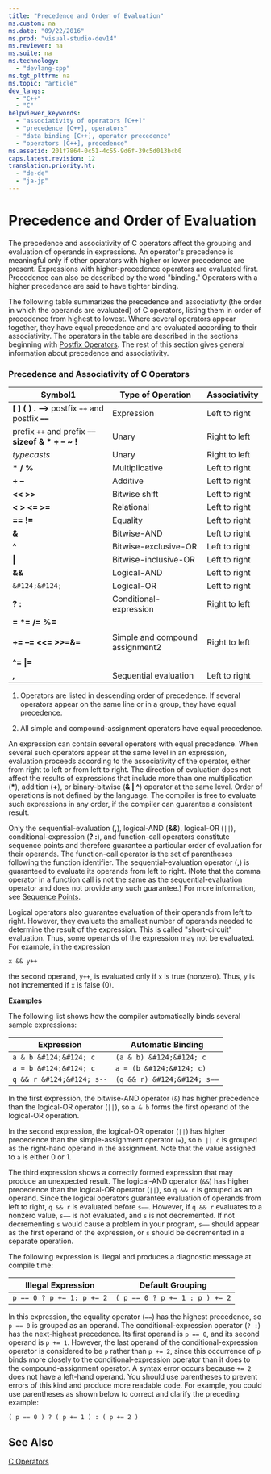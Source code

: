 ```yaml
---
title: "Precedence and Order of Evaluation"
ms.custom: na
ms.date: "09/22/2016"
ms.prod: "visual-studio-dev14"
ms.reviewer: na
ms.suite: na
ms.technology: 
  - "devlang-cpp"
ms.tgt_pltfrm: na
ms.topic: "article"
dev_langs: 
  - "C++"
  - "C"
helpviewer_keywords: 
  - "associativity of operators [C++]"
  - "precedence [C++], operators"
  - "data binding [C++], operator precedence"
  - "operators [C++], precedence"
ms.assetid: 201f7864-0c51-4c55-9d6f-39c5d013bcb0
caps.latest.revision: 12
translation.priority.ht: 
  - "de-de"
  - "ja-jp"
---
```

# Precedence and Order of Evaluation
The precedence and associativity of C operators affect the grouping and evaluation of operands in expressions. An operator's precedence is meaningful only if other operators with higher or lower precedence are present. Expressions with higher-precedence operators are evaluated first. Precedence can also be described by the word "binding." Operators with a higher precedence are said to have tighter binding.  
  
 The following table summarizes the precedence and associativity (the order in which the operands are evaluated) of C operators, listing them in order of precedence from highest to lowest. Where several operators appear together, they have equal precedence and are evaluated according to their associativity. The operators in the table are described in the sections beginning with [Postfix Operators](../vs140/postfix-operators.md). The rest of this section gives general information about precedence and associativity.  
  
### Precedence and Associativity of C Operators  
  
|Symbol1|Type of Operation|Associativity|  
|-------------|-----------------------|-------------------|  
|**[ ] ( ) . –>** postfix `++` and postfix **––**|Expression|Left to right|  
|prefix `++` and prefix **–– sizeof &   \*   + – ~ !**|Unary|Right to left|  
|*typecasts*|Unary|Right to left|  
|**\* / %**|Multiplicative|Left to right|  
|**+ –**|Additive|Left to right|  
|**<\< >>**|Bitwise shift|Left to right|  
|**\< > \<= >=**|Relational|Left to right|  
|**== !=**|Equality|Left to right|  
|**&**|Bitwise-AND|Left to right|  
|**^**|Bitwise-exclusive-OR|Left to right|  
|**&#124;**|Bitwise-inclusive-OR|Left to right|  
|**&&**|Logical-AND|Left to right|  
|`&#124;&#124;`|Logical-OR|Left to right|  
|**? :**|Conditional-expression|Right to left|  
|**= \*= /= %=**<br /><br /> **+= –= <\<= >>=&=**<br /><br /> **^= &#124;=**|Simple and compound assignment2|Right to left|  
|**,**|Sequential evaluation|Left to right|  
  
 1. Operators are listed in descending order of precedence. If several operators appear on the same line or in a group, they have equal precedence.  
  
 2. All simple and compound-assignment operators have equal precedence.  
  
 An expression can contain several operators with equal precedence. When several such operators appear at the same level in an expression, evaluation proceeds according to the associativity of the operator, either from right to left or from left to right. The direction of evaluation does not affect the results of expressions that include more than one multiplication (**\***), addition (**+**), or binary-bitwise (**& &#124; ^**) operator at the same level. Order of operations is not defined by the language. The compiler is free to evaluate such expressions in any order, if the compiler can guarantee a consistent result.  
  
 Only the sequential-evaluation (**,**), logical-AND (**&&**), logical-OR (`||`), conditional-expression (**? :**), and function-call operators constitute sequence points and therefore guarantee a particular order of evaluation for their operands. The function-call operator is the set of parentheses following the function identifier. The sequential-evaluation operator (**,**) is guaranteed to evaluate its operands from left to right. (Note that the comma operator in a function call is not the same as the sequential-evaluation operator and does not provide any such guarantee.) For more information, see [Sequence Points](../vs140/c-sequence-points.md).  
  
 Logical operators also guarantee evaluation of their operands from left to right. However, they evaluate the smallest number of operands needed to determine the result of the expression. This is called "short-circuit" evaluation. Thus, some operands of the expression may not be evaluated. For example, in the expression  
  
```  
x && y++  
```  
  
 the second operand, `y++`, is evaluated only if `x` is true (nonzero). Thus, `y` is not incremented if `x` is false (0).  
  
 **Examples**  
  
 The following list shows how the compiler automatically binds several sample expressions:  
  
|Expression|Automatic Binding|  
|----------------|-----------------------|  
|`a & b &#124;&#124; c`|`(a & b) &#124;&#124; c`|  
|`a = b &#124;&#124; c`|`a = (b &#124;&#124; c)`|  
|`q && r &#124;&#124; s--`|`(q && r) &#124;&#124; s––`|  
  
 In the first expression, the bitwise-AND operator (`&`) has higher precedence than the logical-OR operator (`||`), so `a & b` forms the first operand of the logical-OR operation.  
  
 In the second expression, the logical-OR operator (`||`) has higher precedence than the simple-assignment operator (`=`), so `b || c` is grouped as the right-hand operand in the assignment. Note that the value assigned to `a` is either 0 or 1.  
  
 The third expression shows a correctly formed expression that may produce an unexpected result. The logical-AND operator (`&&`) has higher precedence than the logical-OR operator (`||`), so `q && r` is grouped as an operand. Since the logical operators guarantee evaluation of operands from left to right, `q && r` is evaluated before `s––`. However, if `q && r` evaluates to a nonzero value, `s––` is not evaluated, and `s` is not decremented. If not decrementing `s` would cause a problem in your program, `s––` should appear as the first operand of the expression, or `s` should be decremented in a separate operation.  
  
 The following expression is illegal and produces a diagnostic message at compile time:  
  
|Illegal Expression|Default Grouping|  
|------------------------|----------------------|  
|`p == 0 ? p += 1: p += 2`|`( p == 0 ? p += 1 : p ) += 2`|  
  
 In this expression, the equality operator (`==`) has the highest precedence, so `p == 0` is grouped as an operand. The conditional-expression operator (`? :`) has the next-highest precedence. Its first operand is `p == 0`, and its second operand is `p += 1`. However, the last operand of the conditional-expression operator is considered to be `p` rather than `p += 2`, since this occurrence of `p` binds more closely to the conditional-expression operator than it does to the compound-assignment operator. A syntax error occurs because `+= 2` does not have a left-hand operand. You should use parentheses to prevent errors of this kind and produce more readable code. For example, you could use parentheses as shown below to correct and clarify the preceding example:  
  
```  
( p == 0 ) ? ( p += 1 ) : ( p += 2 )  
```  
  
## See Also  
 [C Operators](../vs140/c-operators.md)